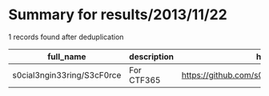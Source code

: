 
# Summary for results/2013/11/22
    
1 records found after deduplication

| full_name | description | html_url | matched_list | matched_count | pushed_at | size | stargazers_count | language | forks_count | vul_ids |
|----------------------------|---------------|-----------------------------------------------|----------------|-----------------|---------------------------|--------|--------------------|------------|---------------|-----------|
| s0cial3ngin33ring/S3cF0rce | For CTF365 | https://github.com/s0cial3ngin33ring/S3cF0rce | ['rce'] | 1 | 2013-11-22 17:15:48+00:00 | 56 | 0 | nan | 0 | [] |
